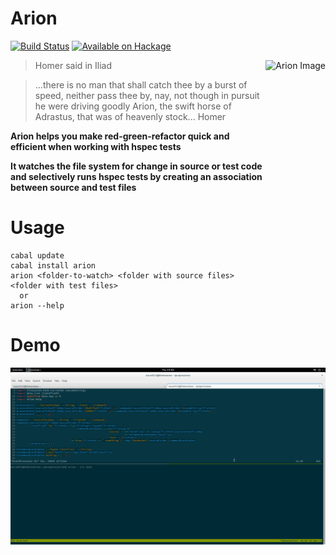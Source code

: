 # Arion 

[![Build Status][badge-travis]][travis]
[![Available on Hackage][badge-hackage]][hackage]

[badge-travis]: https://travis-ci.org/karun012/arion.png
[travis]: https://travis-ci.org/karun012/arion
[badge-hackage]: http://img.shields.io/hackage/v/arion.svg
[hackage]: https://hackage.haskell.org/package/arion


<img src="http://s1.hubimg.com/u/7984120_f260.jpg"
 alt="Arion Image" title="arion" align="right" height="320px"/>

> Homer said in Iliad

> ...there is no man that shall catch thee by a burst of speed, neither pass thee by,
> nay, not though in pursuit he were driving goodly Arion,
> the swift horse of Adrastus, that was of heavenly stock...
> Homer


**Arion helps you make red-green-refactor quick and efficient when working with hspec tests**

**It watches the file system for change in source or test code and selectively runs hspec tests by creating an association between source and test files**



# Usage

```cabal
cabal update
cabal install arion
arion <folder-to-watch> <folder with source files> <folder with test files>
  or
arion --help
```

# Demo
<img src="images/arion-demo.gif"
 alt="Arion Demo" title="Arion Demo" align="left"/>
